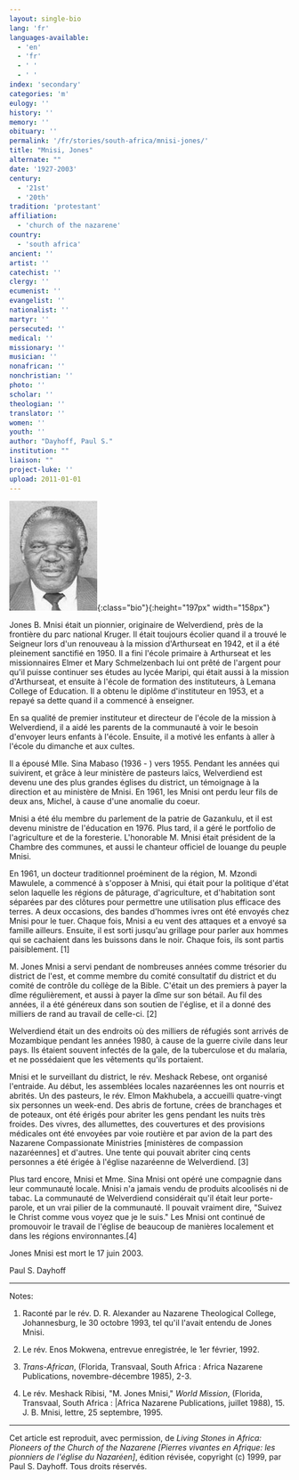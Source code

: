 ```yaml
---
layout: single-bio
lang: 'fr'
languages-available:
  - 'en'
  - 'fr'
  - ' '
  - ' '
index: 'secondary'
categories: 'm'
eulogy: ''
history: ''
memory: ''
obituary: ''
permalink: '/fr/stories/south-africa/mnisi-jones/'
title: "Mnisi, Jones"
alternate: ""
date: '1927-2003'
century:
  - '21st'
  - '20th'
tradition: 'protestant'
affiliation:
  - 'church of the nazarene'
country:
  - 'south africa'
ancient: ''
artist: ''
catechist: ''
clergy: ''
ecumenist: ''
evangelist: ''
nationalist: ''
martyr: ''
persecuted: ''
medical: ''
missionary: ''
musician: ''
nonafrican: ''
nonchristian: ''
photo: ''
scholar: ''
theologian: ''
translator: ''
women: ''
youth: ''
author: "Dayhoff, Paul S."
institution: ""
liaison: ""
project-luke: ''
upload: 2011-01-01
---
```


![Jones Mnisi](/images/bio-pics/southafrica/mnisi-jones/mnisi-jones.jpg){:class="bio"}{:height="197px" width="158px"}

Jones B. Mnisi était un pionnier, originaire de Welverdiend, près de la frontière du parc national Kruger. Il était toujours écolier quand il a trouvé le Seigneur lors d'un renouveau à la mission d'Arthurseat en 1942, et il a été pleinement sanctifié en 1950. Il a fini l'école primaire à Arthurseat et les missionnaires Elmer et Mary Schmelzenbach lui ont prêté de l'argent pour qu'il puisse continuer ses études au lycée Maripi, qui était aussi à la mission d'Arthurseat, et ensuite à l'école de formation des instituteurs, à Lemana College of Education. Il a obtenu le diplôme d'instituteur en 1953, et a repayé sa dette quand il a commencé à enseigner.

En sa qualité de premier instituteur et directeur de l'école de la mission à Welverdiend, il a aidé les parents de la communauté à voir le besoin d'envoyer leurs enfants à l'école. Ensuite, il a motivé les enfants à aller à l'école du dimanche et aux cultes.

Il a épousé Mlle. Sina Mabaso (1936 - ) vers 1955.  Pendant les années qui suivirent, et grâce à leur ministère de pasteurs laïcs, Welverdiend est devenu une des plus grandes églises du district, un témoignage à la direction et au ministère de Mnisi. En 1961, les Mnisi ont perdu leur fils de deux ans, Michel, à cause d'une anomalie du coeur.

Mnisi a été élu membre du parlement de la patrie de Gazankulu, et il est devenu ministre de l'&eacute;ducation en 1976. Plus tard, il a géré le portfolio de l'agriculture et de la foresterie. L'honorable M. Mnisi était président de la Chambre des communes, et aussi le chanteur officiel de louange du peuple Mnisi.

En 1961, un docteur traditionnel proéminent de la région, M. Mzondi Mawulele, a commencé à s'opposer à Mnisi, qui était pour la politique d'état selon laquelle les régions de pâturage, d'agriculture, et d'habitation sont séparées par des clôtures pour permettre une utilisation plus efficace des terres. A deux occasions, des bandes d'hommes ivres ont été envoyés chez Mnisi pour le tuer. Chaque fois, Mnisi a eu vent des attaques et a envoyé sa famille ailleurs. Ensuite, il est sorti jusqu'au grillage pour parler aux hommes qui se cachaient dans les buissons dans le noir. Chaque fois, ils sont partis paisiblement. [1]

M. Jones Mnisi a servi pendant de nombreuses années comme trésorier du district de l'est, et comme membre du comité consultatif du district et du comité de contrôle du collège de la Bible. C'était un des premiers à payer la dîme régulièrement, et aussi à payer la dîme sur son bétail. Au fil des années, il a été généreux dans son soutien de l'église, et il a donné des milliers de rand au travail de celle-ci. [2]

Welverdiend était un des endroits où des milliers de réfugiés sont arrivés de Mozambique pendant les années 1980, à cause de la guerre civile dans leur pays. Ils étaient souvent infectés de la gale, de la tuberculose et du malaria, et ne possédaient que les vêtements qu'ils portaient.

Mnisi et le surveillant du district, le rév. Meshack Rebese, ont organisé l'entraide. Au début, les assemblées locales nazaréennes les ont nourris et abrités. Un des pasteurs, le rév. Elmon Makhubela, a accueilli quatre-vingt six personnes un week-end. Des abris de fortune, crées de branchages et de poteaux, ont été érigés pour abriter les gens pendant les nuits très froides. Des vivres, des allumettes, des couvertures et des provisions médicales ont été envoyées par voie routière et par avion de la part des Nazarene Compassionate Ministries [ministères de compassion nazaréennes] et d'autres. Une tente qui pouvait abriter cinq cents personnes a été érigée à l'église nazaréenne de Welverdiend. [3]

Plus tard encore, Mnisi et Mme. Sina Mnisi ont opéré une compagnie dans leur communauté locale. Mnisi n'a jamais vendu de produits alcoolisés ni de tabac. La communauté de Welverdiend considérait qu'il était leur porte-parole, et un vrai pilier de la communauté. Il pouvait vraiment dire, "Suivez le Christ comme vous voyez que je le suis." Les Mnisi ont continué de promouvoir le travail de l'église de beaucoup de manières localement et dans les régions environnantes.[4]

Jones Mnisi est mort le 17 juin 2003.

Paul S. Dayhoff

---

Notes:

1. Raconté par le rév. D. R. Alexander au Nazarene Theological College, Johannesburg, le 30 octobre 1993, tel qu'il l'avait entendu de Jones Mnisi.

2. Le rév. Enos Mokwena, entrevue enregistrée, le 1er février, 1992.

3. *Trans-African*, (Florida, Transvaal, South Africa : Africa Nazarene Publications, novembre-décembre 1985), 2-3.

4. Le rév. Meshack Ribisi, "M. Jones Mnisi," *World Mission*, (Florida, Transvaal, South Africa : |Africa Nazarene Publications, juillet 1988), 15. J. B. Mnisi, lettre, 25 septembre, 1995.

---

Cet article est reproduit, avec permission, de *Living Stones in Africa: Pioneers of the Church of the Nazarene [Pierres vivantes en Afrique: les pionniers de l'église du Nazaréen]*, édition révisée, copyright (c) 1999, par Paul S. Dayhoff. Tous droits réservés.